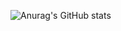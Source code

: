 ![Anurag's GitHub stats](https://github-readme-stats.vercel.app/api?username=Drkiller99&count_private=true&theme=radical)

